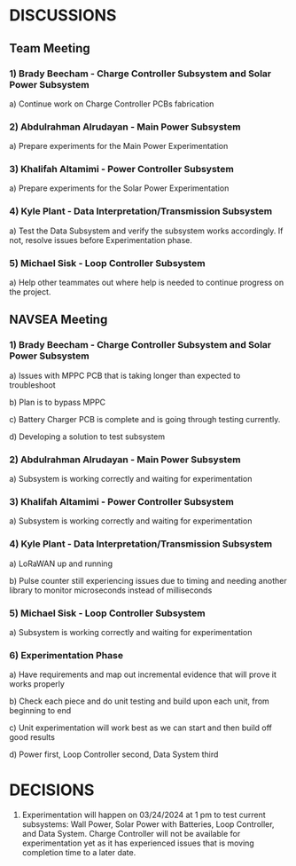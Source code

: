# DISCUSSIONS
## Team Meeting
### 1) Brady Beecham - Charge Controller Subsystem and Solar Power Subsystem
a) Continue work on Charge Controller PCBs fabrication
### 2) Abdulrahman Alrudayan - Main Power Subsystem
a) Prepare experiments for the Main Power Experimentation
### 3) Khalifah Altamimi - Power Controller Subsystem
a) Prepare experiments for the Solar Power Experimentation
### 4) Kyle Plant - Data Interpretation/Transmission Subsystem
a) Test the Data Subsystem and verify the subsystem works accordingly. If not, resolve issues before Experimentation phase.
### 5) Michael Sisk - Loop Controller Subsystem
a) Help other teammates out where help is needed to continue progress on the project.
## NAVSEA Meeting
### 1) Brady Beecham - Charge Controller Subsystem and Solar Power Subsystem
a) Issues with MPPC PCB that is taking longer than expected to troubleshoot

b) Plan is to bypass MPPC

c) Battery Charger PCB is complete and is going through testing currently.

d) Developing a solution to test subsystem
### 2) Abdulrahman Alrudayan - Main Power Subsystem
a) Subsystem is working correctly and waiting for experimentation
### 3) Khalifah Altamimi - Power Controller Subsystem
a) Subsystem is working correctly and waiting for experimentation
### 4) Kyle Plant - Data Interpretation/Transmission Subsystem
a) LoRaWAN up and running

b) Pulse counter still experiencing issues due to timing and needing another library to monitor microseconds instead of milliseconds
### 5) Michael Sisk - Loop Controller Subsystem
a) Subsystem is working correctly and waiting for experimentation
### 6) Experimentation Phase
a) Have requirements and map out incremental evidence that will prove it works properly

b) Check each piece and do unit testing and build upon each unit, from beginning to end

c) Unit experimentation will work best as we can start and then build off good results

d) Power first, Loop Controller second, Data System third
# DECISIONS
1) Experimentation will happen on 03/24/2024 at 1 pm to
test current subsystems: Wall Power, Solar Power with
Batteries, Loop Controller, and Data System. Charge
Controller will not be available for experimentation yet
as it has experienced issues that is moving completion
time to a later date.
